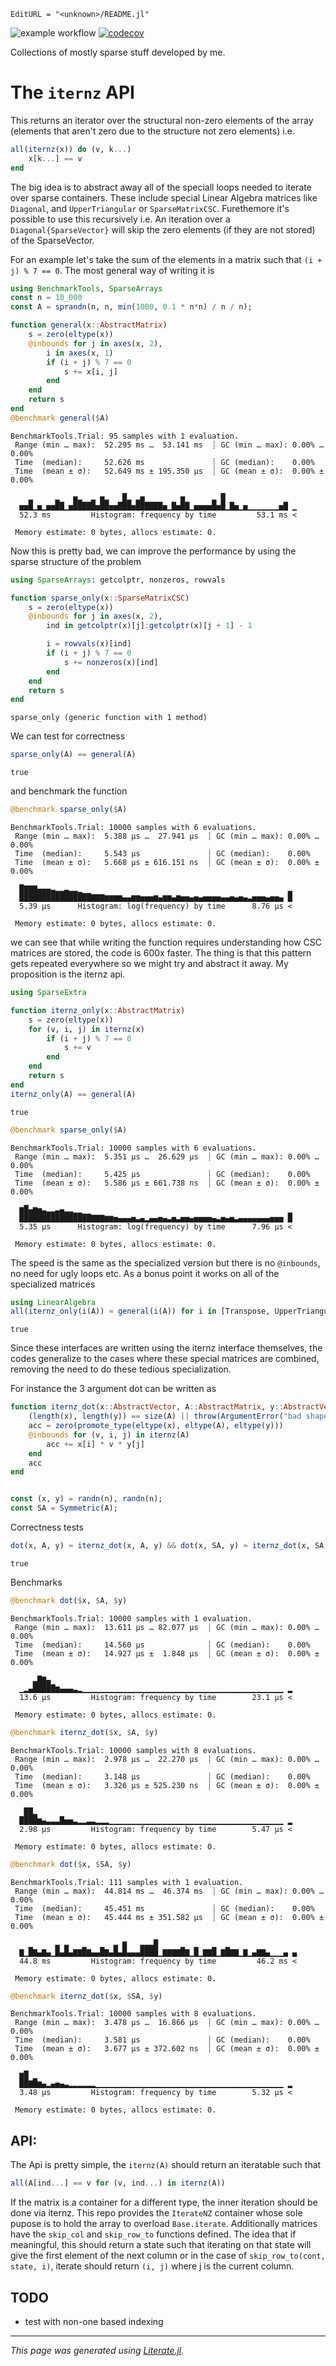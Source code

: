 ```@meta
EditURL = "<unknown>/README.jl"
```

![example workflow](https://github.com/sobhanmp/SparseExtra.jl/actions/workflows/ci.yml/badge.svg)
[![codecov](https://codecov.io/gh/SobhanMP/SparseExtra.jl/branch/main/graph/badge.svg?token=MzXyDmfScn)](https://codecov.io/gh/SobhanMP/SparseExtra.jl)

Collections of mostly sparse stuff developed by me.

# The `iternz` API

This returns an iterator over the structural non-zero elements of the array (elements that aren't zero due to the structure not zero elements) i.e.
```julia
all(iternz(x)) do (v, k...)
    x[k...] == v
end
```

The big idea is to abstract away all of the speciall loops needed to iterate over sparse containers. These include special Linear Algebra matrices like `Diagonal`, and `UpperTriangular` or `SparseMatrixCSC`. Furethemore it's possible to use this recursively i.e. An iteration over a `Diagonal{SparseVector}` will skip the zero elements (if they are not stored) of the SparseVector.

For an example let's take the sum of the elements in a matrix such that `(i + j) % 7 == 0`. The most general way of writing it is

````julia
using BenchmarkTools, SparseArrays
const n = 10_000
const A = sprandn(n, n, min(1000, 0.1 * n*n) / n / n);

function general(x::AbstractMatrix)
    s = zero(eltype(x))
    @inbounds for j in axes(x, 2),
        i in axes(x, 1)
        if (i + j) % 7 == 0
            s += x[i, j]
        end
    end
    return s
end
@benchmark general($A)
````

````
BenchmarkTools.Trial: 95 samples with 1 evaluation.
 Range (min … max):  52.295 ms …  53.141 ms  ┊ GC (min … max): 0.00% … 0.00%
 Time  (median):     52.626 ms               ┊ GC (median):    0.00%
 Time  (mean ± σ):   52.649 ms ± 195.350 μs  ┊ GC (mean ± σ):  0.00% ± 0.00%

    ▂     ▂   ▅▂  ▂ ▅▂   █▂ ▂▅        ▅      ▂ █                
  ▅▅█▁▅▁▅▅██▁▅█████▅██▅▅███▅██████▅▁█▅██▁▅▅▅▅█▅█▁█▅▁▅▁▁▁▁▁▁▁▅█ ▁
  52.3 ms         Histogram: frequency by time         53.1 ms <

 Memory estimate: 0 bytes, allocs estimate: 0.
````

Now this is pretty bad, we can improve the performance by using the sparse structure of the problem

````julia
using SparseArrays: getcolptr, nonzeros, rowvals

function sparse_only(x::SparseMatrixCSC)
    s = zero(eltype(x))
    @inbounds for j in axes(x, 2),
        ind in getcolptr(x)[j]:getcolptr(x)[j + 1] - 1

        i = rowvals(x)[ind]
        if (i + j) % 7 == 0
            s += nonzeros(x)[ind]
        end
    end
    return s
end
````

````
sparse_only (generic function with 1 method)
````

We can test for correctness

````julia
sparse_only(A) == general(A)
````

````
true
````

and benchmark the function

````julia
@benchmark sparse_only($A)
````

````
BenchmarkTools.Trial: 10000 samples with 6 evaluations.
 Range (min … max):  5.388 μs …  27.941 μs  ┊ GC (min … max): 0.00% … 0.00%
 Time  (median):     5.543 μs               ┊ GC (median):    0.00%
 Time  (mean ± σ):   5.668 μs ± 616.151 ns  ┊ GC (mean ± σ):  0.00% ± 0.00%

  █▇▇▇▄▄▄▃▂▂▃▂▂▁                                              ▂
  ████████████████▇▇▇▆▆▆▆▄▄▆▆▅▅▅▆▄▆▆▄▆▅▅▄▅▄▅▅▅▅▄▄▅▄▅▄▃▅▅▅▄▅▅▄ █
  5.39 μs      Histogram: log(frequency) by time      8.76 μs <

 Memory estimate: 0 bytes, allocs estimate: 0.
````

we can see that while writing the function requires understanding how CSC matrices are stored, the code is 600x faster. The thing is that this pattern gets repeated everywhere so we might try and abstract it away. My proposition is the iternz api.

````julia
using SparseExtra

function iternz_only(x::AbstractMatrix)
    s = zero(eltype(x))
    for (v, i, j) in iternz(x)
        if (i + j) % 7 == 0
            s += v
        end
    end
    return s
end
iternz_only(A) == general(A)
````

````
true
````

````julia
@benchmark sparse_only($A)
````

````
BenchmarkTools.Trial: 10000 samples with 6 evaluations.
 Range (min … max):  5.351 μs …  26.629 μs  ┊ GC (min … max): 0.00% … 0.00%
 Time  (median):     5.425 μs               ┊ GC (median):    0.00%
 Time  (mean ± σ):   5.586 μs ± 661.738 ns  ┊ GC (mean ± σ):  0.00% ± 0.00%

  ▆█▄▆▅▃▂▂▃▄▂▂▁▁                                              ▁
  ████████████████▇▇▇▆▆▅▄▄▄▅▃▄▂▄▄▅▄▃▅▃▅▅▄▅▅▅▅▄▃▅▄▅▃▄▄▄▄▄▄▄▅▅▅ █
  5.35 μs      Histogram: log(frequency) by time      7.96 μs <

 Memory estimate: 0 bytes, allocs estimate: 0.
````

The speed is the same as the specialized version but there is no `@inbounds`, no need for ugly loops etc. As a bonus point it works on all of the specialized matrices

````julia
using LinearAlgebra
all(iternz_only(i(A)) ≈ general(i(A)) for i in [Transpose, UpperTriangular, LowerTriangular, Diagonal, Symmetric]) # symmetric changes the order of exection.
````

````
true
````

Since these interfaces are written using the iternz interface themselves, the codes generalize to the cases where these special matrices are combined, removing the need to do these tedious specialization.

For instance the 3 argument dot can be written as

````julia
function iternz_dot(x::AbstractVector, A::AbstractMatrix, y::AbstractVector)
    (length(x), length(y)) == size(A) || throw(ArgumentError("bad shape"))
    acc = zero(promote_type(eltype(x), eltype(A), eltype(y)))
    @inbounds for (v, i, j) in iternz(A)
        acc += x[i] * v * y[j]
    end
    acc
end


const (x, y) = randn(n), randn(n);
const SA = Symmetric(A);
````

Correctness tests

````julia
dot(x, A, y) ≈ iternz_dot(x, A, y) && dot(x, SA, y) ≈ iternz_dot(x, SA, y)
````

````
true
````

Benchmarks

````julia
@benchmark dot($x, $A, $y)
````

````
BenchmarkTools.Trial: 10000 samples with 1 evaluation.
 Range (min … max):  13.611 μs … 82.077 μs  ┊ GC (min … max): 0.00% … 0.00%
 Time  (median):     14.560 μs              ┊ GC (median):    0.00%
 Time  (mean ± σ):   14.927 μs ±  1.848 μs  ┊ GC (mean ± σ):  0.00% ± 0.00%

     ▃█▇▄                                                      
  ▁▂▄█████▆▄▄▄▃▂▁▁▁▁▁▁▁▁▁▁▁▁▁▁▁▁▁▁▁▁▁▁▁▁▁▁▁▁▁▁▁▁▁▁▁▁▁▁▁▁▁▁▁▁▁ ▂
  13.6 μs         Histogram: frequency by time        23.1 μs <

 Memory estimate: 0 bytes, allocs estimate: 0.
````

````julia
@benchmark iternz_dot($x, $A, $y)
````

````
BenchmarkTools.Trial: 10000 samples with 8 evaluations.
 Range (min … max):  2.978 μs …  22.270 μs  ┊ GC (min … max): 0.00% … 0.00%
 Time  (median):     3.148 μs               ┊ GC (median):    0.00%
 Time  (mean ± σ):   3.326 μs ± 525.230 ns  ┊ GC (mean ± σ):  0.00% ± 0.00%

   ██▂                                                         
  ████▆▄▃▃▃█▅▅▃▂▂▃▃▂▂▂▁▁▁▁▁▁▁▁▁▁▁▁▁▁▁▁▁▁▁▁▁▁▁▁▁▁▁▁▁▁▁▁▁▁▁▁▁▁▁ ▂
  2.98 μs         Histogram: frequency by time        5.47 μs <

 Memory estimate: 0 bytes, allocs estimate: 0.
````

````julia
@benchmark dot($x, $SA, $y)
````

````
BenchmarkTools.Trial: 111 samples with 1 evaluation.
 Range (min … max):  44.814 ms …  46.374 ms  ┊ GC (min … max): 0.00% … 0.00%
 Time  (median):     45.451 ms               ┊ GC (median):    0.00%
 Time  (mean ± σ):   45.444 ms ± 351.582 μs  ┊ GC (mean ± σ):  0.00% ± 0.00%

    ▁     ▃ ▃   ▁   ▁  ▃ ▆   ▃▃▃█     ▁  ▁   ▁  ▁               
  ▇▁█▇▄▇▄▁█▄█▄▇▇█▇▄▄█▇▄█▄█▄▄▄████▁▇▇▇▇█▇▁█▁▇▇█▁▇█▇▇▁▇▁▄▇▇▄▁▁▁▄ ▄
  44.8 ms         Histogram: frequency by time         46.2 ms <

 Memory estimate: 0 bytes, allocs estimate: 0.
````

````julia
@benchmark iternz_dot($x, $SA, $y)
````

````
BenchmarkTools.Trial: 10000 samples with 8 evaluations.
 Range (min … max):  3.478 μs …  16.866 μs  ┊ GC (min … max): 0.00% … 0.00%
 Time  (median):     3.581 μs               ┊ GC (median):    0.00%
 Time  (mean ± σ):   3.677 μs ± 372.602 ns  ┊ GC (mean ± σ):  0.00% ± 0.00%

  ▆█ ▁                                                         
  ██▇█▆▄▂▄▅▄▃▂▂▂▂▂▂▁▁▁▁▁▁▁▁▁▁▁▁▁▁▁▁▁▁▁▁▁▁▁▁▁▁▁▁▁▁▁▁▁▁▁▁▁▁▁▁▁▁ ▂
  3.48 μs         Histogram: frequency by time        5.32 μs <

 Memory estimate: 0 bytes, allocs estimate: 0.
````

## API:

The Api is pretty simple, the `iternz(A)` should return an iteratable such that
```julia
all(A[ind...] == v for (v, ind...) in iternz(A))
```

If the matrix is a container for a different type, the inner iteration should be done via iternz. This repo provides the `IterateNZ` container whose sole pupose is to hold the array to overload `Base.iterate`. Additionally matrices have the `skip_col` and `skip_row_to` functions defined. The idea that if meaningful, this should return a state such that iterating on that state will give the first element of the next column or in the case of `skip_row_to(cont, state, i)`, iterate should return `(i, j)` where j is the current column.

## TODO
- test with non-one based indexing

---

*This page was generated using [Literate.jl](https://github.com/fredrikekre/Literate.jl).*

